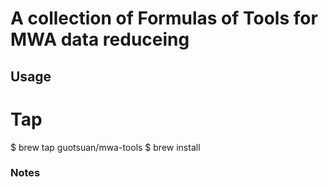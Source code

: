 # A collection of Formulas of Tools for MWA data reduceing
## Usage
  # Tap
  $ brew tap guotsuan/mwa-tools
  $ brew install <formula>
  
### Notes
